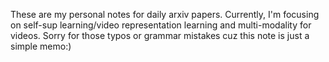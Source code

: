 These are my personal notes for daily arxiv papers. Currently, I'm focusing on self-sup learning/video representation learning and multi-modality for videos. Sorry for those typos or grammar mistakes cuz this note is just a simple memo:)

